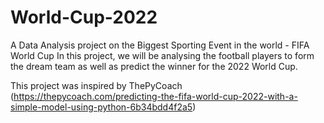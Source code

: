 # World-Cup-2022
A Data Analysis project on the Biggest Sporting Event in the world - FIFA World Cup
In this project, we will be analysing the football players to form the dream team as well as predict the winner for the 2022 World Cup. 

This project was inspired by ThePyCoach (https://thepycoach.com/predicting-the-fifa-world-cup-2022-with-a-simple-model-using-python-6b34bdd4f2a5)
